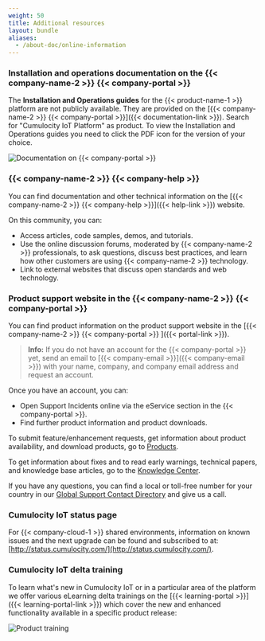 ```yaml
---
weight: 50
title: Additional resources
layout: bundle
aliases:
  - /about-doc/online-information
---
```


### Installation and operations documentation on the {{< company-name-2 >}} {{< company-portal >}}

The **Installation and Operations guides** for the {{< product-name-1 >}} platform are not publicly available. They are provided on the [{{< company-name-2 >}} {{< company-portal >}}]({{< documentation-link >}}). Search for "Cumulocity IoT Platform" as product. To view the Installation and Operations guides you need to click the PDF icon for the version of your choice.

![Documentation on {{< company-portal >}}](/images/about/about-empower.png)


### {{< company-name-2 >}} {{< company-help >}}

You can find documentation and other technical information on the [{{< company-name-2 >}} {{< company-help >}}]({{< help-link >}}) website.

On this community, you can:

* Access articles, code samples, demos, and tutorials.
* Use the online discussion forums, moderated by {{< company-name-2 >}} professionals, to ask questions, discuss best practices, and learn how other customers are using {{< company-name-2 >}} technology.
* Link to external websites that discuss open standards and web technology.


### Product support website in the {{< company-name-2 >}} {{< company-portal >}}

You can find product information on the product support website in the [{{< company-name-2 >}} {{< company-portal >}} ]({{< portal-link >}}).

>**Info:** If you do not have an account for the {{< company-portal >}} yet, send an email to [{{< company-email >}}]({{< company-email >}}) with your name, company, and company email address and request an account.

Once you have an account, you can:

* Open Support Incidents online via the eService section in the {{< company-portal >}}.
* Find further product information and product downloads.

To submit feature/enhancement requests, get information about product availability, and download products, go to [Products](https://empower.softwareag.com/Products/default.aspx?).

To get information about fixes and to read early warnings, technical papers, and knowledge base articles, go to the [Knowledge Center](https://empower.softwareag.com/KnowledgeCenter/default.aspx?).

If you have any questions, you can find a local or toll-free number for your country in our [Global Support Contact Directory](https://empower.softwareag.com/public_directory.aspx) and give us a call.

### Cumulocity IoT status page

For {{< company-cloud-1 >}} shared environments, information on known issues and the next upgrade can be found and subscribed to at: [http://status.cumulocity.com/](http://status.cumulocity.com/).

### Cumulocity IoT delta training

To learn what's new in Cumulocity IoT or in a particular area of the platform we offer various eLearning delta trainings on the [{{< learning-portal >}}]({{< learning-portal-link >}}) which cover the new and enhanced functionality available in a specific product release:

![Product training](/images/about/about-product-training.png)
